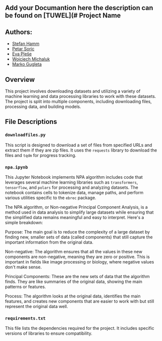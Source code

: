 ## Add your Documantion here the description can be found on [TUWEL](# Project Name

## Authors:
- [Stefan Hamm](https://www.linkedin.com/in/stefan-hamm-6631a01b9/)  
- [Petar Soric]()  
- [Eva Pleše](https://www.linkedin.com/in/eva-plese-b69316235/)
- [Wojciech Michaluk](https://www.linkedin.com/in/wojciech-michaluk-a09465269/)
- [Marko Gugleta](https://www.linkedin.com/in/marko-gugleta-73610b20b/)

## Overview
This project involves downloading datasets and utilizing a variety of machine learning and data processing libraries to work with these datasets. The project is split into multiple components, including downloading files, processing data, and building models.

## File Descriptions

### `downloadfiles.py`
This script is designed to download a set of files from specified URLs and extract them if they are zip files. It uses the `requests` library to download the files and `tqdm` for progress tracking.

### `npa.ipynb`
This Jupyter Notebook implements NPA algorithm includes code that leverages several machine learning libraries such as `transformers`, `tensorflow`, and `polars` for processing and analyzing datasets. The notebook contains cells to tokenize data, manage paths, and perform various utilities specific to the `ebrec` package. 

The NPA algorithm, or Non-negative Principal Component Analysis, is a method used in data analysis to simplify large datasets while ensuring that the simplified data remains meaningful and easy to interpret. Here's a simple breakdown:

Purpose: The main goal is to reduce the complexity of a large dataset by finding new, smaller sets of data (called components) that still capture the important information from the original data.

Non-negative: The algorithm ensures that all the values in these new components are non-negative, meaning they are zero or positive. This is important in fields like image processing or biology, where negative values don't make sense.

Principal Components: These are the new sets of data that the algorithm finds. They are like summaries of the original data, showing the main patterns or features.

Process: The algorithm looks at the original data, identifies the main features, and creates new components that are easier to work with but still represent the original data well.

### `requirements.txt`
This file lists the dependencies required for the project. It includes specific versions of libraries to ensure compatibility.

